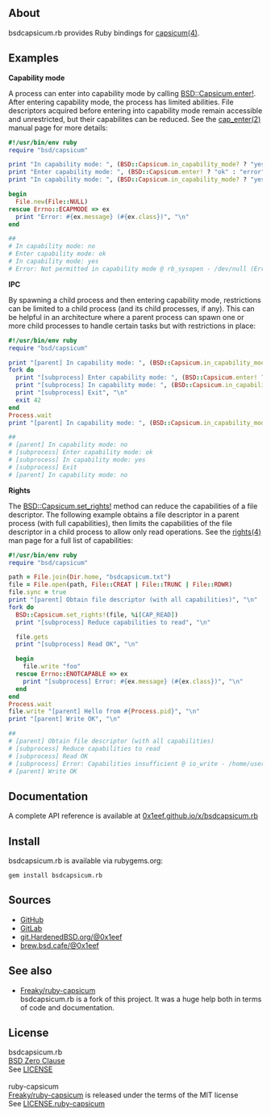 ## About

bsdcapsicum.rb provides Ruby bindings for
[capsicum(4)](https://man.freebsd.org/cgi/man.cgi?query=capsicum&apropos=0&sektion=4&format=html).

## Examples

__Capability mode__

A process can enter into capability mode by calling
[BSD::Capsicum.enter!](http://0x1eef.github.io/x/bsdcapsicum.rb/BSD/Capsicum.html#enter!-instance_method).
After entering capability mode, the process has limited
abilities. File descriptors acquired before entering into
capability mode remain accessible and unrestricted, but
their capabilites can be reduced. See the
[cap_enter(2)](https://man.freebsd.org/cgi/man.cgi?query=cap_enter&apropos=0&sektion=2&format=html)
manual page for more details:

```ruby
#!/usr/bin/env ruby
require "bsd/capsicum"

print "In capability mode: ", (BSD::Capsicum.in_capability_mode? ? "yes" : "no"), "\n"
print "Enter capability mode: ", (BSD::Capsicum.enter! ? "ok" : "error"), "\n"
print "In capability mode: ", (BSD::Capsicum.in_capability_mode? ? "yes" : "no"), "\n"

begin
  File.new(File::NULL)
rescue Errno::ECAPMODE => ex
  print "Error: #{ex.message} (#{ex.class})", "\n"
end

##
# In capability mode: no
# Enter capability mode: ok
# In capability mode: yes
# Error: Not permitted in capability mode @ rb_sysopen - /dev/null (Errno::ECAPMODE)
```

__IPC__

By spawning a child process and then entering capability mode, restrictions can be
limited to a child process (and its child processes, if any). This can be helpful in
an architecture where a parent process can spawn one or more child processes to handle
certain tasks but with restrictions in place:

```ruby
#!/usr/bin/env ruby
require "bsd/capsicum"

print "[parent] In capability mode: ", (BSD::Capsicum.in_capability_mode? ? "yes" : "no"), "\n"
fork do
  print "[subprocess] Enter capability mode: ", (BSD::Capsicum.enter! ? "ok" : "error"), "\n"
  print "[subprocess] In capability mode: ", (BSD::Capsicum.in_capability_mode? ? "yes" : "no"), "\n"
  print "[subprocess] Exit", "\n"
  exit 42
end
Process.wait
print "[parent] In capability mode: ", (BSD::Capsicum.in_capability_mode? ? "yes" : "no"), "\n"

##
# [parent] In capability mode: no
# [subprocess] Enter capability mode: ok
# [subprocess] In capability mode: yes
# [subprocess] Exit
# [parent] In capability mode: no
```

__Rights__

The
[BSD::Capsicum.set_rights!](http://0x1eef.github.io/x/bsdcapsicum.rb/BSD/Capsicum.html#set_rights!-instance_method)
method can reduce the capabilities of a file descriptor. The following
example obtains a file descriptor in a parent process (with full capabilities),
then limits the capabilities of the file descriptor
in a child process to allow only read operations. See the
[rights(4)](https://man.freebsd.org/cgi/man.cgi?query=rights&apropos=0&sektion=4&format=html)
man page for a full list of capabilities:

``` ruby
#!/usr/bin/env ruby
require "bsd/capsicum"

path = File.join(Dir.home, "bsdcapsicum.txt")
file = File.open(path, File::CREAT | File::TRUNC | File::RDWR)
file.sync = true
print "[parent] Obtain file descriptor (with all capabilities)", "\n"
fork do
  BSD::Capsicum.set_rights!(file, %i[CAP_READ])
  print "[subprocess] Reduce capabilities to read", "\n"

  file.gets
  print "[subprocess] Read OK", "\n"

  begin
    file.write "foo"
  rescue Errno::ENOTCAPABLE => ex
    print "[subprocess] Error: #{ex.message} (#{ex.class})", "\n"
  end
end
Process.wait
file.write "[parent] Hello from #{Process.pid}", "\n"
print "[parent] Write OK", "\n"

##
# [parent] Obtain file descriptor (with all capabilities)
# [subprocess] Reduce capabilities to read
# [subprocess] Read OK
# [subprocess] Error: Capabilities insufficient @ io_write - /home/user/bsdcapsicum.txt (Errno::ENOTCAPABLE)
# [parent] Write OK
```

## Documentation

A complete API reference is available at [0x1eef.github.io/x/bsdcapsicum.rb](https://0x1eef.github.io/x/bsdcapsicum.rb)

## Install

bsdcapsicum.rb is available via rubygems.org:

    gem install bsdcapsicum.rb

## Sources

* [GitHub](https://github.com/0x1eef/bsdcapsicum.rb#readme)
* [GitLab](https://gitlab.com/0x1eef/bsdcapsicum.rb#about)
* [git.HardenedBSD.org/@0x1eef](https://git.hardenedbsd.org/0x1eef/bsdcapsicum.rb#about)
* [brew.bsd.cafe/@0x1eef](https://brew.bsd.cafe/0x1eef/bsdcapsicum.rb)

## See also

* [Freaky/ruby-capsicum](https://github.com/Freaky/ruby-capsicum) <br>
  bsdcapsicum.rb is a fork of this project. It was a huge help both
  in terms of code and documentation.

## License

bsdcapsicum.rb
<br>
[BSD Zero Clause](https://choosealicense.com/licenses/0bsd/)
<br>
See [LICENSE](./LICENSE)
<br><br>
ruby-capsicum
<br>
[Freaky/ruby-capsicum](https://github.com/Freaky/ruby-capsicum) is released
under the terms of the MIT license
<br>
See [LICENSE.ruby-capsicum](/.LICENSE-ruby-capsicum)
